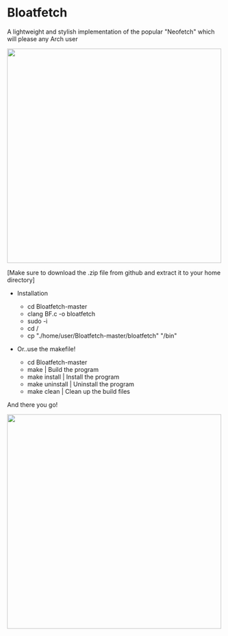 # Bloatfetch
A lightweight and stylish implementation of the popular "Neofetch" which will please any Arch user

<img src="https://i.postimg.cc/LXKrXz87/Bloatfetch.png" width="500" />

[Make sure to download the .zip file from github and extract it to your home directory]
* Installation
  * cd Bloatfetch-master
  * clang BF.c -o bloatfetch
  * sudo -i
  * cd /
  * cp "./home/user/Bloatfetch-master/bloatfetch" "/bin"
  
* Or..use the makefile!
  * cd Bloatfetch-master
  * make | Build the program
  * make install | Install the program
  * make uninstall | Uninstall the program
  * make clean | Clean up the build files
  
  
And there you go!

<img src="https://i.postimg.cc/4396P7QJ/Screenshot-from-2023-01-07-16-43-22.png" width="500" />
  
